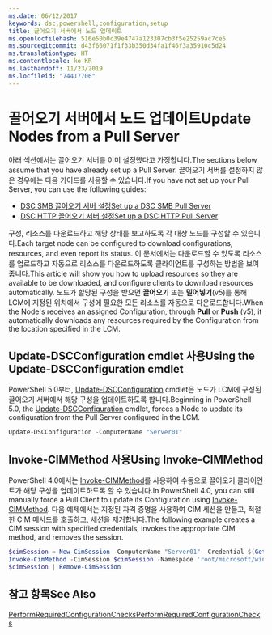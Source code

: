 ```yaml
---
ms.date: 06/12/2017
keywords: dsc,powershell,configuration,setup
title: 끌어오기 서버에서 노드 업데이트
ms.openlocfilehash: 516e50b0c39e4747a123307cb3f5e25259ac7ce5
ms.sourcegitcommit: d43f66071f1f33b350d34fa1f46f3a35910c5d24
ms.translationtype: HT
ms.contentlocale: ko-KR
ms.lasthandoff: 11/23/2019
ms.locfileid: "74417706"
---
```

# <a name="update-nodes-from-a-pull-server"></a><span data-ttu-id="9cb9c-103">끌어오기 서버에서 노드 업데이트</span><span class="sxs-lookup"><span data-stu-id="9cb9c-103">Update Nodes from a Pull Server</span></span>

<span data-ttu-id="9cb9c-104">아래 섹션에서는 끌어오기 서버를 이미 설정했다고 가정합니다.</span><span class="sxs-lookup"><span data-stu-id="9cb9c-104">The sections below assume that you have already set up a Pull Server.</span></span> <span data-ttu-id="9cb9c-105">끌어오기 서버를 설정하지 않은 경우에는 다음 가이드를 사용할 수 있습니다.</span><span class="sxs-lookup"><span data-stu-id="9cb9c-105">If you have not set up your Pull Server, you can use the following guides:</span></span>

- [<span data-ttu-id="9cb9c-106">DSC SMB 끌어오기 서버 설정</span><span class="sxs-lookup"><span data-stu-id="9cb9c-106">Set up a DSC SMB Pull Server</span></span>](pullServerSmb.md)
- [<span data-ttu-id="9cb9c-107">DSC HTTP 끌어오기 서버 설정</span><span class="sxs-lookup"><span data-stu-id="9cb9c-107">Set up a DSC HTTP Pull Server</span></span>](pullServer.md)

<span data-ttu-id="9cb9c-108">구성, 리소스를 다운로드하고 해당 상태를 보고하도록 각 대상 노드를 구성할 수 있습니다.</span><span class="sxs-lookup"><span data-stu-id="9cb9c-108">Each target node can be configured to download configurations, resources, and even report its status.</span></span> <span data-ttu-id="9cb9c-109">이 문서에서는 다운로드할 수 있도록 리소스를 업로드하고 자동으로 리소스를 다운로드하도록 클라이언트를 구성하는 방법을 보여 줍니다.</span><span class="sxs-lookup"><span data-stu-id="9cb9c-109">This article will show you how to upload resources so they are available to be downloaded, and configure clients to download resources automatically.</span></span> <span data-ttu-id="9cb9c-110">노드가 할당된 구성을 받으면 **끌어오기** 또는 **밀어넣기**(v5)를 통해 LCM에 지정된 위치에서 구성에 필요한 모든 리소스를 자동으로 다운로드합니다.</span><span class="sxs-lookup"><span data-stu-id="9cb9c-110">When the Node's receives an assigned Configuration, through **Pull** or **Push** (v5), it automatically downloads any resources required by the Configuration from the location specified in the LCM.</span></span>

## <a name="using-the-update-dscconfiguration-cmdlet"></a><span data-ttu-id="9cb9c-111">Update-DSCConfiguration cmdlet 사용</span><span class="sxs-lookup"><span data-stu-id="9cb9c-111">Using the Update-DSCConfiguration cmdlet</span></span>

<span data-ttu-id="9cb9c-112">PowerShell 5.0부터, [Update-DSCConfiguration](/powershell/module/psdesiredstateconfiguration/update-dscconfiguration) cmdlet은 노드가 LCM에 구성된 끌어오기 서버에서 해당 구성을 업데이트하도록 합니다.</span><span class="sxs-lookup"><span data-stu-id="9cb9c-112">Beginning in PowerShell 5.0, the [Update-DSCConfiguration](/powershell/module/psdesiredstateconfiguration/update-dscconfiguration) cmdlet, forces a Node to update its configuration from the Pull Server configured in the LCM.</span></span>

```powershell
Update-DSCConfiguration -ComputerName "Server01"
```

## <a name="using-invoke-cimmethod"></a><span data-ttu-id="9cb9c-113">Invoke-CIMMethod 사용</span><span class="sxs-lookup"><span data-stu-id="9cb9c-113">Using Invoke-CIMMethod</span></span>

<span data-ttu-id="9cb9c-114">PowerShell 4.0에서는 [Invoke-CIMMethod](/powershell/module/cimcmdlets/invoke-cimmethod)를 사용하여 수동으로 끌어오기 클라이언트가 해당 구성을 업데이트하도록 할 수 있습니다.</span><span class="sxs-lookup"><span data-stu-id="9cb9c-114">In PowerShell 4.0, you can still manually force a Pull Client to update its Configuration using [Invoke-CIMMethod](/powershell/module/cimcmdlets/invoke-cimmethod).</span></span> <span data-ttu-id="9cb9c-115">다음 예제에서는 지정된 자격 증명을 사용하여 CIM 세션을 만들고, 적절한 CIM 메서드를 호출하고, 세션을 제거합니다.</span><span class="sxs-lookup"><span data-stu-id="9cb9c-115">The following example creates a CIM session with specified credentials, invokes the appropriate CIM method, and removes the session.</span></span>

```powershell
$cimSession = New-CimSession -ComputerName "Server01" -Credential $(Get-Credential)
Invoke-CimMethod -CimSession $cimSession -Namespace 'root/microsoft/windows/desiredstateconfiguration' -Class 'MSFT_DscLocalConfigurationManager' -MethodName 'PerformRequiredConfigurationChecks' -Arguments @{ 'Flags' = [uint32]1 } -Verbose
$cimSession | Remove-CimSession
```

## <a name="see-also"></a><span data-ttu-id="9cb9c-116">참고 항목</span><span class="sxs-lookup"><span data-stu-id="9cb9c-116">See Also</span></span>

[<span data-ttu-id="9cb9c-117">PerformRequiredConfigurationChecks</span><span class="sxs-lookup"><span data-stu-id="9cb9c-117">PerformRequiredConfigurationChecks</span></span>](/powershell/scripting/dsc/msft-dsclocalconfigurationmanager-performrequiredconfigurationchecks)
